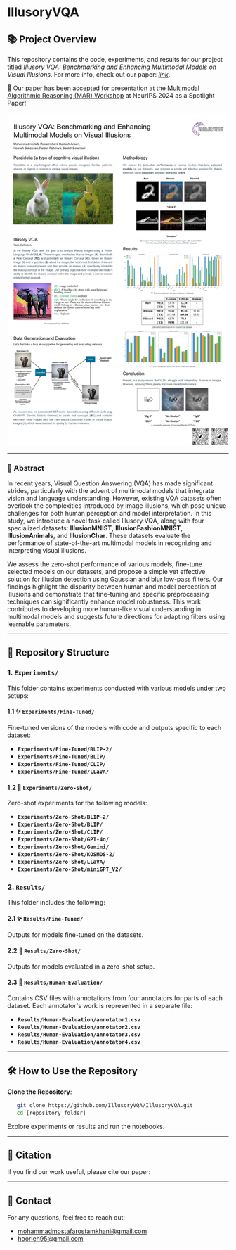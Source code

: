 # IllusoryVQA

## 📚 Project Overview

This repository contains the code, experiments, and results for our project titled *Illusory VQA: Benchmarking and Enhancing Multimodal Models on Visual Illusions*. For more info, check out our paper: *[link](https://drive.google.com/file/d/1VdpI-vgYQfLrWZPbrIGUYanfV-yfXk-Z/view)*. 

🎉 Our paper has been accepted for presentation at the [Multimodal Algorithmic Reasoning (MAR) Workshop](https://marworkshop.github.io/neurips24/) at NeurIPS 2024 as a Spotlight Paper!

![Project Overview](/IllusoryVQA_Poster.png)

---

### 🎨 Abstract
In recent years, Visual Question Answering (VQA) has made significant strides, particularly with the advent of multimodal models that integrate vision and language understanding. However, existing VQA datasets often overlook the complexities introduced by image illusions, which pose unique challenges for both human perception and model interpretation. In this study, we introduce a novel task called Illusory VQA, along with four specialized datasets: **IllusionMNIST**, **IllusionFashionMNIST**, **IllusionAnimals**, and **IllusionChar**. These datasets evaluate the performance of state-of-the-art multimodal models in recognizing and interpreting visual illusions. 

We assess the zero-shot performance of various models, fine-tune selected models on our datasets, and propose a simple yet effective solution for illusion detection using Gaussian and blur low-pass filters. Our findings highlight the disparity between human and model perception of illusions and demonstrate that fine-tuning and specific preprocessing techniques can significantly enhance model robustness. This work contributes to developing more human-like visual understanding in multimodal models and suggests future directions for adapting filters using learnable parameters.

---

## 📂 Repository Structure

### **1. `Experiments/`**
This folder contains experiments conducted with various models under two setups:

#### **1.1 ✨ `Experiments/Fine-Tuned/`**
Fine-tuned versions of the models with code and outputs specific to each dataset:
- **`Experiments/Fine-Tuned/BLIP-2/`**
- **`Experiments/Fine-Tuned/BLIP/`**
- **`Experiments/Fine-Tuned/CLIP/`**
- **`Experiments/Fine-Tuned/LLaVA/`**

#### **1.2 🚀 `Experiments/Zero-Shot/`**
Zero-shot experiments for the following models:
- **`Experiments/Zero-Shot/BLIP-2/`**
- **`Experiments/Zero-Shot/BLIP/`**
- **`Experiments/Zero-Shot/CLIP/`**
- **`Experiments/Zero-Shot/GPT-4o/`**
- **`Experiments/Zero-Shot/Gemini/`**
- **`Experiments/Zero-Shot/KOSMOS-2/`**
- **`Experiments/Zero-Shot/LLaVA/`**
- **`Experiments/Zero-Shot/miniGPT_V2/`**

### **2. `Results/`**
This folder includes the following:

#### **2.1 ✨ `Results/Fine-Tuned/`**
Outputs for models fine-tuned on the datasets.

#### **2.2 🚀 `Results/Zero-Shot/`**
Outputs for models evaluated in a zero-shot setup.

#### **2.3 👥 `Results/Human-Evaluation/`**
Contains CSV files with annotations from four annotators for parts of each dataset. Each annotator's work is represented in a separate file:
- **`Results/Human-Evaluation/annotator1.csv`**
- **`Results/Human-Evaluation/annotator2.csv`**
- **`Results/Human-Evaluation/annotator3.csv`**
- **`Results/Human-Evaluation/annotator4.csv`**

---

## 🛠️ How to Use the Repository

**Clone the Repository**:
```bash
   git clone https://github.com/IllusoryVQA/IllusoryVQA.git
   cd [repository folder]
```
Explore experiments or results and run the notebooks.

---

## 📖 Citation
If you find our work useful, please cite our paper:

---

## 📩 Contact
For any questions, feel free to reach out:

- [mohammadmostafarostamkhani@gmail.com](mailto:mohammadmostafarostamkhani@gmail.com)
- [hoorieh95@gmail.com](mailto:hoorieh95@gmail.com)

